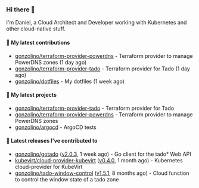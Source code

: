 ### Hi there 👋

I'm Daniel, a Cloud Architect and Developer working with Kubernetes and other cloud-native stuff.

#### 👷 My latest contributions

- [gonzolino/terraform-provider-powerdns](https://github.com/gonzolino/terraform-provider-powerdns) - Terraform provider to manage PowerDNS zones (1 day ago)
- [gonzolino/terraform-provider-tado](https://github.com/gonzolino/terraform-provider-tado) - Terraform provider for Tado (1 day ago)
- [gonzolino/dotfiles](https://github.com/gonzolino/dotfiles) - My dotfiles (1 week ago)

#### 🌱 My latest projects

- [gonzolino/terraform-provider-tado](https://github.com/gonzolino/terraform-provider-tado) - Terraform provider for Tado
- [gonzolino/terraform-provider-powerdns](https://github.com/gonzolino/terraform-provider-powerdns) - Terraform provider to manage PowerDNS zones
- [gonzolino/argocd](https://github.com/gonzolino/argocd) - ArgoCD tests

#### 🔭 Latest releases I've contributed to

- [gonzolino/gotado](https://github.com/gonzolino/gotado) ([v2.0.3](https://github.com/gonzolino/gotado/releases/tag/v2.0.3), 1 week ago) - Go client for the tado° Web API
- [kubevirt/cloud-provider-kubevirt](https://github.com/kubevirt/cloud-provider-kubevirt) ([v0.4.0](https://github.com/kubevirt/cloud-provider-kubevirt/releases/tag/v0.4.0), 1 month ago) - Kubernetes cloud-provider for KubeVirt
- [gonzolino/tado-window-control](https://github.com/gonzolino/tado-window-control) ([v1.5.1](https://github.com/gonzolino/tado-window-control/releases/tag/v1.5.1), 8 months ago) - Cloud function to control the window state of a tado zone
